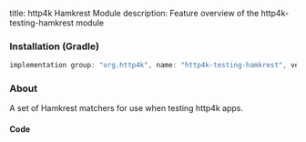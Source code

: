 title: http4k Hamkrest Module
description: Feature overview of the http4k-testing-hamkrest module

### Installation (Gradle)

```groovy
implementation group: "org.http4k", name: "http4k-testing-hamkrest", version: "4.32.4.0"
```

### About

A set of Hamkrest matchers for use when testing http4k apps.

#### Code [<img class="octocat"/>](https://github.com/http4k/http4k/blob/master/src/docs/guide/reference/hamkrest/example.kt)

<script src="https://gist-it.appspot.com/https://github.com/http4k/http4k/blob/master/src/docs/guide/reference/hamkrest/example.kt"></script>

[http4k]: https://http4k.org
